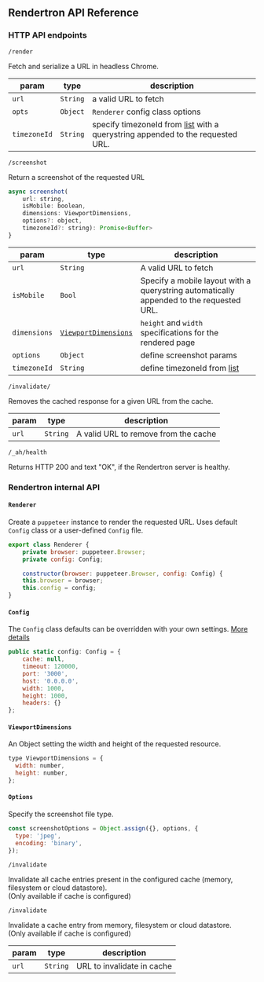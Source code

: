 ## Rendertron API Reference

### HTTP API endpoints

`/render`

Fetch and serialize a URL in headless Chrome.

| param        | type     | description                                                                                                                                                                                                            |
| ------------ | -------- | ---------------------------------------------------------------------------------------------------------------------------------------------------------------------------------------------------------------------- |
| `url`        | `String` | a valid URL to fetch                                                                                                                                                                                                   |
| `opts`       | `Object` | `Renderer` config class options                                                                                                                                                                                        |
| `timezoneId` | `String` | specify timezoneId from [list](https://source.chromium.org/chromium/chromium/deps/icu.git/+/faee8bc70570192d82d2978a71e2a615788597d1:source/data/misc/metaZones.txt) with a querystring appended to the requested URL. |

`/screenshot`

Return a screenshot of the requested URL

```javascript
async screenshot(
    url: string,
    isMobile: boolean,
    dimensions: ViewportDimensions,
    options?: object,
    timezoneId?: string): Promise<Buffer>
}
```

| param        | type                                        | description                                                                                                                                                         |
| ------------ | ------------------------------------------- | ------------------------------------------------------------------------------------------------------------------------------------------------------------------- |
| `url`        | `String`                                    | A valid URL to fetch                                                                                                                                                |
| `isMobile`   | `Bool`                                      | Specify a mobile layout with a querystring automatically appended to the requested URL.                                                                             |
| `dimensions` | [`ViewportDimensions`](viewport-dimensions) | `height` and `width` specifications for the rendered page                                                                                                           |
| `options`    | `Object`                                    | define screenshot params                                                                                                                                            |
| `timezoneId` | `String`                                    | define timezoneId from [list](https://source.chromium.org/chromium/chromium/deps/icu.git/+/faee8bc70570192d82d2978a71e2a615788597d1:source/data/misc/metaZones.txt) |  |

`/invalidate/`

Removes the cached response for a given URL from the cache.

| param | type     | description                          |
| ----- | -------- | ------------------------------------ |
| `url` | `String` | A valid URL to remove from the cache |

`/_ah/health`

Returns HTTP 200 and text "OK", if the Rendertron server is healthy.

### Rendertron internal API

#### `Renderer`

Create a `puppeteer` instance to render the requested URL. Uses default `Config`
class or a user-defined `Config` file.

```javascript
export class Renderer {
    private browser: puppeteer.Browser;
    private config: Config;

    constructor(browser: puppeteer.Browser, config: Config) {
    this.browser = browser;
    this.config = config;
}
```

#### `Config`

The `Config` class defaults can be overridden with your own settings.
[More details](https://github.com/GoogleChrome/rendertron/blob/master/docs/configure.md)

```javascript
public static config: Config = {
    cache: null,
    timeout: 120000,
    port: '3000',
    host: '0.0.0.0',
    width: 1000,
    height: 1000,
    headers: {}
};
```

#### `ViewportDimensions`

An Object setting the width and height of the requested resource.

```javascript
type ViewportDimensions = {
  width: number,
  height: number,
};
```

#### `Options`

Specify the screenshot file type.

```javascript
const screenshotOptions = Object.assign({}, options, {
  type: 'jpeg',
  encoding: 'binary',
});
```

`/invalidate`

Invalidate all cache entries present in the configured cache (memory, filesystem or cloud datastore).  
(Only available if cache is configured)

`/invalidate`

Invalidate a cache entry from memory, filesystem or cloud datastore.  
(Only available if cache is configured)

| param | type     | description                |
| ----- | -------- | -------------------------- |
| `url` | `String` | URL to invalidate in cache |

###
